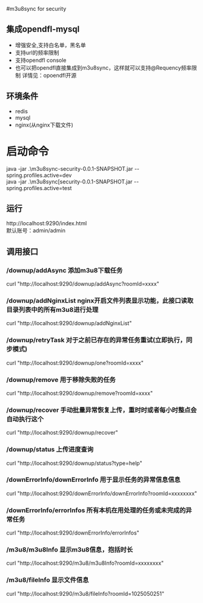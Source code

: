 #m3u8sync for security
## 集成opendfl-mysql
* 增强安全,支持白名单，黑名单
* 支持url的频率限制
* 支持opendfl console
* 也可以把opendfl直接集成到m3u8sync，这样就可以支持@Requency频率限制
详情见：opoendfl开源

## 环境条件
* redis
* mysql
* nginx(从nginx下载文件)

# 启动命令
java -jar .\m3u8sync-security-0.0.1-SNAPSHOT.jar --spring.profiles.active=dev  
java -jar .\m3u8sync[security-0.0.1-SNAPSHOT.jar --spring.profiles.active=test

## 运行
http://localhost:9290/index.html  
默认账号：admin/admin

## 调用接口
### /downup/addAsync 添加m3u8下载任务
curl "http://localhost:9290/downup/addAsync?roomId=xxxx"
### /downup/addNginxList nginx开启文件列表显示功能，此接口读取目录列表中的所有m3u8进行处理
curl "http://localhost:9290/downup/addNginxList"
### /downup/retryTask 对于之前已存在的异常任务重试(立即执行，同步模式)
curl "http://localhost:9290/downup/one?roomId=xxxx"
### /downup/remove 用于移除失败的任务
curl "http://localhost:9290/downup/remove?roomId=xxxx"
### /downup/recover 手动批量异常恢复上传，重时时或者每小时整点会自动执行这个
curl "http://localhost:9290/downup/recover"
### /downup/status 上传进度查询
curl "http://localhost:9290/downup/status?type=help"

### /downErrorInfo/downErrorInfo 用于显示任务的异常信息信息
curl "http://localhost:9290/downErrorInfo/downErrorInfo?roomId=xxxxxxxx"
### /downErrorInfo/errorInfos 所有本机在用处理的任务或未完成的异常任务
curl "http://localhost:9290/downErrorInfo/errorInfos"

### /m3u8/m3u8Info 显示m3u8信息，抱括时长
curl "http://localhost:9290/m3u8/m3u8Info?roomId=xxxxxxxx"
### /m3u8/fileInfo 显示文件信息
curl "http://localhost:9290/m3u8/fileInfo?roomId=1025050251"

